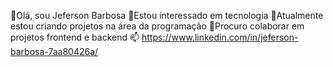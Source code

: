 👋Olá, sou Jeferson Barbosa
👀Estou interessado em tecnologia
🌱Atualmente estou criando projetos na área da programação
💞️Procuro colaborar em projetos frontend e backend
📫 https://www.linkedin.com/in/jeferson-barbosa-7aa80426a/
